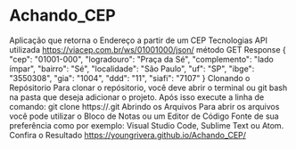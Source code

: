 # Achando_CEP
Aplicação que retorna o Endereço a partir de um CEP
Tecnologias
API utilizada https://viacep.com.br/ws/01001000/json/
método GET
Response
{
    "cep": "01001-000",
    "logradouro": "Praça da Sé",
    "complemento": "lado ímpar",
    "bairro": "Sé",
    "localidade": "São Paulo",
    "uf": "SP",
    "ibge": "3550308",
    "gia": "1004",
    "ddd": "11",
    "siafi": "7107"
}
Clonando o Repósitorio
Para clonar o repósitorio, você deve abrir o terminal ou git bash na pasta que deseja adicionar o projeto. Após isso execute a linha de comando:
git clone https://.git
Abrindo os Arquivos
Para abrir os arquivos você pode utilizar o Bloco de Notas ou um Editor de Código Fonte de sua preferência como por exemplo: Visual Studio Code, Sublime Text ou Atom.
Confira o Resultado
https://youngrivera.github.io/Achando_CEP/
